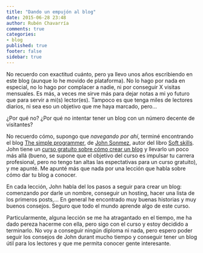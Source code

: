 ```yaml
---
title: "Dando un empujón al blog"
date: 2015-06-28 23:48
author: Rubén Chavarría
comments: true
categories: 
- blog
published: true
footer: false
sidebar: true
---
```


No recuerdo con exactitud cuánto, pero ya llevo unos años escribiendo en este
blog (aunque lo he movido de plataforma). No lo hago por nada en especial, no lo
hago por complacer a nadie, ni por conseguir X visitas mensuales. Es más, a veces
me sirve más para dejar notas a mi yo futuro que para servir a mi(s) lector(es).
Tampoco es que tenga miles de lectores diarios, ni sea eso un objetivo que me haya
marcado, pero...

¿Por qué no? ¿Por qué no intentar tener un blog con un número decente de visitantes?

<!-- more -->

No recuerdo cómo, supongo que *navegando por ahí*, terminé encontrando el blog
[The simple programmer], de [John Sonmez], autor del libro [Soft skills]. John tiene
un [curso gratuito sobre cómo crear un blog] y llevarlo un poco más allá (bueno, se
supone que el objetivo del curso es impulsar tu carrera profesional, pero no tengo
tan altas las espectativas para un curso gratuito), y me apunté. Me apunté más que
nada por una lección que habla sobre cómo dar tu blog a conocer.

En cada lección, John habla del los pasos a seguir para crear un blog: comenzando por
darle un nombre, conseguir un hosting, hacer una lista de los primeros posts,... En
general he encontrado muy buenas historias y muy buenos consejos. Seguro que todo el 
mundo aprende algo de este curso.

Particularmente, alguna lección se me ha atragantado en el tiempo, me ha dado pereza
hacerme con ella, pero sigo con el curso y estoy decidido a terminarlo. No voy a conseguir
ningún diploma ni nada, pero espero poder seguir los consejos de John durant mucho
tiempo y conseguir tener un blog útil para los lectores y que me permita conocer gente
interesante.

[The simple programmer]: http://simpleprogrammer.com
[John Sonmez]: http://simpleprogrammer.com/about-me
[Soft skills]: http://www.amazon.com/gp/product/1617292397
[curso gratuito sobre cómo crear un blog]: http://devcareerboost.com/blog-course

